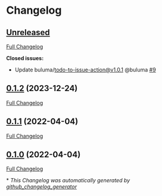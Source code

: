 # Changelog

## [Unreleased](https://github.com/buluma/ansible-role-clamav/tree/HEAD)

[Full Changelog](https://github.com/buluma/ansible-role-clamav/compare/0.1.2...HEAD)

**Closed issues:**

- Update buluma/todo-to-issue-action@v1.0.1 @buluma [\#9](https://github.com/buluma/ansible-role-clamav/issues/9)

## [0.1.2](https://github.com/buluma/ansible-role-clamav/tree/0.1.2) (2023-12-24)

[Full Changelog](https://github.com/buluma/ansible-role-clamav/compare/0.1.1...0.1.2)

## [0.1.1](https://github.com/buluma/ansible-role-clamav/tree/0.1.1) (2022-04-04)

[Full Changelog](https://github.com/buluma/ansible-role-clamav/compare/0.1.0...0.1.1)

## [0.1.0](https://github.com/buluma/ansible-role-clamav/tree/0.1.0) (2022-04-04)

[Full Changelog](https://github.com/buluma/ansible-role-clamav/compare/76bc438b7df1bc2514fb5ffa78bd6d6a0cafcb8f...0.1.0)



\* *This Changelog was automatically generated by [github_changelog_generator](https://github.com/github-changelog-generator/github-changelog-generator)*
